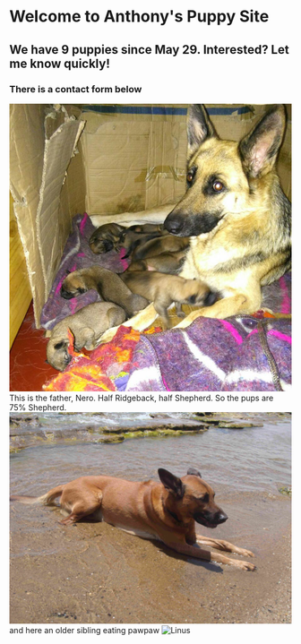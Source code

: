 # Welcome to Anthony's Puppy Site
## We have 9 puppies since May 29. Interested? Let me know quickly!
### There is a contact form below 
![Bella with nine](./BellaWithNinePuppies.JPG)
This is the father, Nero. Half Ridgeback, half Shepherd. So the pups are 75% Shepherd.
![Nero](./Nero.JPG)
and here an older sibling eating pawpaw
![Linus]()
